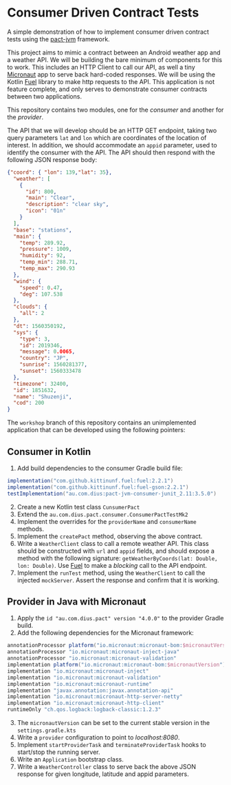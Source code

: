 # Consumer Driven Contract Tests

A simple demonstration of how to implement consumer driven contract tests
using the [pact-jvm](https://github.com/DiUS/pact-jvm) framework.

This project aims to mimic a contract between an Android weather app and a
weather API. We will be building the bare minimum of components for this to
work. This includes an HTTP Client to call our API, as well a tiny
[Micronaut](https://micronaut.io/) app to serve back hard-coded responses. We
will be using the Kotlin [Fuel](https://github.com/kittinunf/fuel) library to
make http requests to the API.  This application is not feature complete, and
only serves to demonstrate consumer contracts between two applications.

This repository contains two modules, one for the _consumer_ and another for
the _provider_.

The API that we will develop should be an HTTP GET endpoint, taking two query parameters
`lat` and `lon` which are coordinates of the location of interest. In addition,
we should accommodate an `appid` parameter, used to identify the consumer with the API.
The API should then respond with the following JSON response body:

```json
{"coord": { "lon": 139,"lat": 35},
  "weather": [
    {
      "id": 800,
      "main": "Clear",
      "description": "clear sky",
      "icon": "01n"
    }
  ],
  "base": "stations",
  "main": {
    "temp": 289.92,
    "pressure": 1009,
    "humidity": 92,
    "temp_min": 288.71,
    "temp_max": 290.93
  },
  "wind": {
    "speed": 0.47,
    "deg": 107.538
  },
  "clouds": {
    "all": 2
  },
  "dt": 1560350192,
  "sys": {
    "type": 3,
    "id": 2019346,
    "message": 0.0065,
    "country": "JP",
    "sunrise": 1560281377,
    "sunset": 1560333478
  },
  "timezone": 32400,
  "id": 1851632,
  "name": "Shuzenji",
  "cod": 200
}
```


The `workshop` branch of this repository contains an unimplemented application
that can be developed using the following pointers:

## Consumer in Kotlin

1. Add build dependencies to the consumer Gradle build file:
  
```groovy
implementation("com.github.kittinunf.fuel:fuel:2.2.1")
implementation("com.github.kittinunf.fuel:fuel-gson:2.2.1")
testImplementation("au.com.dius:pact-jvm-consumer-junit_2.11:3.5.0")
```
  
2. Create a new Kotlin test class `CunsumerPact`
3. Extend the `au.com.dius.pact.consumer.ConsumerPactTestMk2`
4. Implement the overrides for the `providerName` and `consumerName` methods.
5. Implement the `createPact` method, observing the above contract.
6. Write a `WeatherClient` class to call a remote weather API.  This class
   should be constructed with `url` and `appid` fields, and should expose a
   method with the following signature: `getWeatherByCoords(lat: Double, lon:
   Double)`. Use
   [Fuel](https://github.com/kittinunf/fuel#blocking-usage-example) to make a
   _blocking_ call to the API endpoint.
7. Implement the `runTest` method, using the `WeatherClient` to call the
   injected `mockServer`. Assert the response and confirm that it is working.

## Provider in Java with Micronaut

1. Apply the `id "au.com.dius.pact" version "4.0.0"` to the provider Gradle
  build.
2. Add the following dependencies for the Micronaut framework:
```groovy
annotationProcessor platform("io.micronaut:micronaut-bom:$micronautVersion")
annotationProcessor "io.micronaut:micronaut-inject-java"
annotationProcessor "io.micronaut:micronaut-validation"
implementation platform("io.micronaut:micronaut-bom:$micronautVersion")
implementation "io.micronaut:micronaut-inject"
implementation "io.micronaut:micronaut-validation"
implementation "io.micronaut:micronaut-runtime"
implementation "javax.annotation:javax.annotation-api"
implementation "io.micronaut:micronaut-http-server-netty"
implementation "io.micronaut:micronaut-http-client"
runtimeOnly "ch.qos.logback:logback-classic:1.2.3"
```
3.  The `micronautVersion` can be set to the current stable version in the `settings.gradle.kts`
4. Write a `provider` configuration to point to _localhost:8080_.
5. Implement `startProviderTask` and `terminateProviderTask` hooks to start/stop
   the running server.
6. Write an `Application` bootstrap class.
7. Write a `WeatherController` class to serve back the above JSON response for
   given longitude, latitude and appid parameters.


